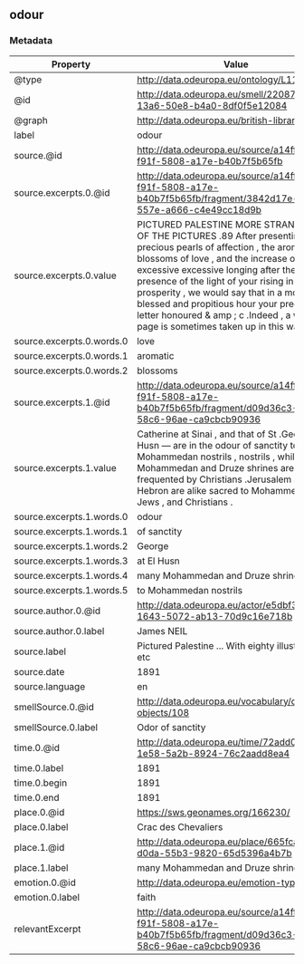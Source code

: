 ## odour

### Metadata

| Property | Value |
| -------- | ----- |
| @type | http://data.odeuropa.eu/ontology/L11_Smell |
| @id | http://data.odeuropa.eu/smell/22087fa7-13a6-50e8-b4a0-8df0f5e12084 |
| @graph | http://data.odeuropa.eu/british-library |
| label | odour |
| source.@id | http://data.odeuropa.eu/source/a14ffb3e-f91f-5808-a17e-b40b7f5b65fb |
| source.excerpts.0.@id | http://data.odeuropa.eu/source/a14ffb3e-f91f-5808-a17e-b40b7f5b65fb/fragment/3842d17e-79e3-557e-a666-c4e49cc18d9b |
| source.excerpts.0.value | PICTURED PALESTINE MORE STRANGENESS OF THE PICTURES .89 After presenting the precious pearls of affection , the aromatic blossoms of love , and the increase of excessive excessive longing after the intimate presence of the light of your rising in prosperity , we would say that in a most blessed and propitious hour your precious letter honoured & amp ; c .Indeed , a whole page is sometimes taken up in this way . |
| source.excerpts.0.words.0 | love |
| source.excerpts.0.words.1 | aromatic |
| source.excerpts.0.words.2 | blossoms |
| source.excerpts.1.@id | http://data.odeuropa.eu/source/a14ffb3e-f91f-5808-a17e-b40b7f5b65fb/fragment/d09d36c3-97bf-58c6-96ae-ca9cbcb90936 |
| source.excerpts.1.value | Catherine at Sinai , and that of St .George at El Husn — are in the odour of sanctity to Mohammedan nostrils , nostrils , while many Mohammedan and Druze shrines are frequented by Christians .Jerusalem and Hebron are alike sacred to Mohammedans , Jews , and Christians . |
| source.excerpts.1.words.0 | odour |
| source.excerpts.1.words.1 | of sanctity |
| source.excerpts.1.words.2 | George |
| source.excerpts.1.words.3 | at El Husn |
| source.excerpts.1.words.4 | many Mohammedan and Druze shrines |
| source.excerpts.1.words.5 | to Mohammedan nostrils |
| source.author.0.@id | http://data.odeuropa.eu/actor/e5dbf3bf-1643-5072-ab13-70d9c16e718b |
| source.author.0.label | James NEIL |
| source.label | Pictured Palestine ... With eighty illustrations, etc |
| source.date | 1891 |
| source.language | en |
| smellSource.0.@id | http://data.odeuropa.eu/vocabulary/olfactory-objects/108 |
| smellSource.0.label | Odor of sanctity |
| time.0.@id | http://data.odeuropa.eu/time/72add0cc-1e58-5a2b-8924-76c2aadd8ea4 |
| time.0.label | 1891 |
| time.0.begin | 1891 |
| time.0.end | 1891 |
| place.0.@id | https://sws.geonames.org/166230/ |
| place.0.label | Crac des Chevaliers |
| place.1.@id | http://data.odeuropa.eu/place/665fca6f-d0da-55b3-9820-65d5396a4b7b |
| place.1.label | many Mohammedan and Druze shrines |
| emotion.0.@id | http://data.odeuropa.eu/emotion-type/faith |
| emotion.0.label | faith |
| relevantExcerpt | http://data.odeuropa.eu/source/a14ffb3e-f91f-5808-a17e-b40b7f5b65fb/fragment/d09d36c3-97bf-58c6-96ae-ca9cbcb90936 |
